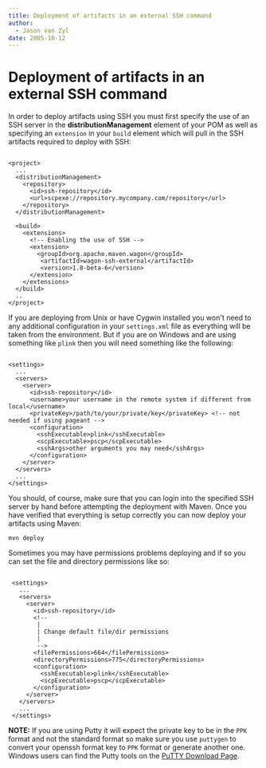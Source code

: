 ```yaml
---
title: Deployment of artifacts in an external SSH command
author: 
  - Jason van Zyl
date: 2005-10-12
---
```


<!-- Licensed to the Apache Software Foundation (ASF) under one-->
<!-- or more contributor license agreements.  See the NOTICE file-->
<!-- distributed with this work for additional information-->
<!-- regarding copyright ownership.  The ASF licenses this file-->
<!-- to you under the Apache License, Version 2.0 (the-->
<!-- "License"); you may not use this file except in compliance-->
<!-- with the License.  You may obtain a copy of the License at-->
<!---->
<!--   http://www.apache.org/licenses/LICENSE-2.0-->
<!---->
<!-- Unless required by applicable law or agreed to in writing,-->
<!-- software distributed under the License is distributed on an-->
<!-- "AS IS" BASIS, WITHOUT WARRANTIES OR CONDITIONS OF ANY-->
<!-- KIND, either express or implied.  See the License for the-->
<!-- specific language governing permissions and limitations-->
<!-- under the License.-->

# Deployment of artifacts in an external SSH command

In order to deploy artifacts using SSH you must first specify the use of an SSH server in the **distributionManagement** element of your POM as well as specifying an `extension` in your `build` element which will pull in the SSH artifacts required to deploy with SSH:

```unknown

<project>
  ...
  <distributionManagement>
    <repository>
      <id>ssh-repository</id>
      <url>scpexe://repository.mycompany.com/repository</url>
    </repository>
  </distributionManagement>

  <build>
    <extensions>
      <!-- Enabling the use of SSH -->
      <extension>
        <groupId>org.apache.maven.wagon</groupId>
         <artifactId>wagon-ssh-external</artifactId>
         <version>1.0-beta-6</version>
      </extension>
    </extensions>
  </build>
  ..
</project>
```

If you are deploying from Unix or have Cygwin installed you won&apos;t need to any additional configuration in your `settings.xml` file as everything will be taken from the environment\. But if you are on Windows and are using something like `plink` then you will need something like the following:

```unknown

<settings>
  ...
  <servers>
    <server>
      <id>ssh-repository</id>
      <username>your username in the remote system if different from local</username>
      <privateKey>/path/to/your/private/key</privateKey> <!-- not needed if using pageant -->
      <configuration>
        <sshExecutable>plink</sshExecutable>
        <scpExecutable>pscp</scpExecutable>
        <sshArgs>other arguments you may need</sshArgs>
      </configuration>
    </server>
  </servers>
  ...
</settings>
```

You should, of course, make sure that you can login into the specified SSH server by hand before attempting the deployment with Maven\. Once you have verified that everything is setup correctly you can now deploy your artifacts using Maven:

```unknown
mvn deploy
```

Sometimes you may have permissions problems deploying and if so you can set the file and directory permissions like so:

```unknown

 <settings>
   ...
   <servers>
     <server>
       <id>ssh-repository</id>
       <!--
        |
        | Change default file/dir permissions
        |
        -->
       <filePermissions>664</filePermissions>
       <directoryPermissions>775</directoryPermissions>
       <configuration>
         <sshExecutable>plink</sshExecutable>
         <scpExecutable>pscp</scpExecutable>
       </configuration>
     </server>
   </servers>
   ...
 </settings>
```

**NOTE:** If you are using Putty it will expect the private key to be in the `PPK` format and not the standard format so make sure you use `puttygen` to convert your openssh format key to `PPK` format or generate another one\. Windows users can find the Putty tools on the [PuTTY Download Page](https://www.chiark.greenend.org.uk/~sgtatham/putty/latest.html)\.

